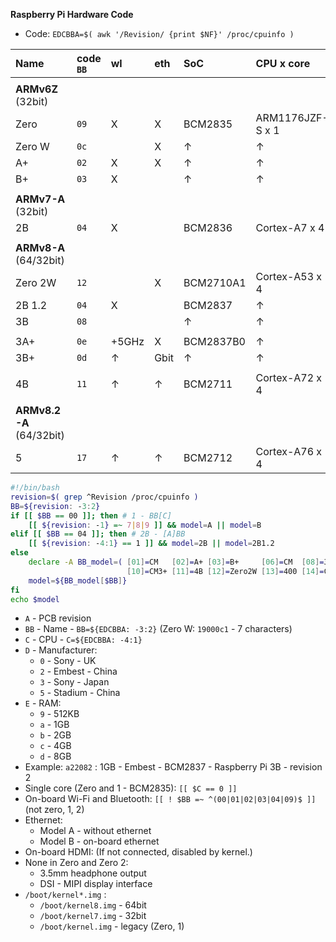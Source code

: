 **Raspberry Pi Hardware Code**

- Code: `EDCBBA=$( awk '/Revision/ {print $NF}' /proc/cpuinfo )`


| Name    | code `BB` |  wl   |  eth   | SoC       | CPU x core       | GHz      | code `C` |
|:--------|:----------|:------|:-------|:----------|:-----------------|:---------|:---------|
|         |           |       |        |           |                  |          |          |
| **ARMv6Z** (32bit)                                                                        |
| Zero    | `09`      | X     | X      | BCM2835   | ARM1176JZF-S x 1 | 1        | `0`      |
| Zero W  | `0c`      |       | X      | ↑         | ↑                | ↑        | ↑        |
| A+      | `02`      | X     | X      | ↑         | ↑                | ↑        | ↑        |
| B+      | `03`      | X     |        | ↑         | ↑                | ↑        | ↑        |
|         |           |       |        |           |                  |          |          |
| **ARMv7-A** (32bit)                                                                       |
| 2B      | `04`      | X     |        | BCM2836   | Cortex-A7 x 4    | 0.9      | `1`      |
|         |           |       |        |           |                  |          |          |
| **ARMv8-A** (64/32bit)                                                                    |
| Zero 2W | `12`      |       | X      | BCM2710A1 | Cortex-A53 x 4   | 1        | `2`      |
| 2B 1.2  | `04`      | X     |        | BCM2837   | ↑                | 0.9      | ↑        |
| 3B      | `08`      |       |        | ↑         | ↑                | 1.2      | ↑        |
|         |           |       |        |           |                  |          |          |
| 3A+     | `0e`      | +5GHz | X      | BCM2837B0 | ↑                | 1.4      | ↑        |
| 3B+     | `0d`      | ↑     | Gbit   | ↑         | ↑                | ↑        | ↑        |
|         |           |       |        |           |                  |          |          |
| 4B      | `11`      | ↑     | ↑      | BCM2711   | Cortex-A72 x 4   | 1.5/1.8  | `3`      |
|         |           |       |        |           |                  |          |          |
| **ARMv8.2-A** (64/32bit)                                                                  |
| 5       | `17`      | ↑     | ↑      | BCM2712   | Cortex-A76 x 4   | 2.4      | `4`      |
```sh
#!/bin/bash
revision=$( grep ^Revision /proc/cpuinfo )
BB=${revision: -3:2}
if [[ $BB == 00 ]]; then # 1 - BB[C]
	[[ ${revision: -1} =~ 7|8|9 ]] && model=A || model=B
elif [[ $BB == 04 ]]; then # 2B - [A]BB
	[[ ${revision: -4:1} == 1 ]] && model=2B || model=2B1.2
else
	declare -A BB_model=( [01]=CM   [02]=A+ [03]=B+     [06]=CM  [08]=3B  [09]=Zero [0a]=CM3 [0c]=ZeroW [0d]=3B+ [0e]=3A+ \
	                      [10]=CM3+ [11]=4B [12]=Zero2W [13]=400 [14]=CM4 [15]=CM4S [16]=CM2 [17]=5 )
	model=${BB_model[$BB]}
fi
echo $model
```

- `A` - PCB revision
- `BB` - Name - `BB=${EDCBBA: -3:2}` (Zero W: `19000c1` - 7 characters)
- `C` - CPU - `C=${EDCBBA: -4:1}`
- `D` - Manufacturer:
	- `0` - Sony - UK
	- `2` - Embest - China
	- `3` - Sony - Japan
	- `5` - Stadium - China
- `E` - RAM:
	- `9` - 512KB
	- `a` - 1GB
	- `b` - 2GB
	- `c` - 4GB
	- `d` - 8GB
- Example: `a22082` : 1GB - Embest - BCM2837 - Raspberry Pi 3B - revision 2
- Single core (Zero and 1 - BCM2835): `[[ $C == 0 ]]`
- On-board Wi-Fi and Bluetooth: `[[ ! $BB =~ ^(00|01|02|03|04|09)$ ]]` (not zero, 1, 2)
- Ethernet:
	- Model A - without ethernet
	- Model B - on-board ethernet
- On-board HDMI: (If not connected, disabled by kernel.)
- None in Zero and Zero 2:
	- 3.5mm headphone output
	- DSI - MIPI display interface
- `/boot/kernel*.img` :
	- `/boot/kernel8.img` - 64bit
	- `/boot/kernel7.img` - 32bit
	- `/boot/kernel.img` - legacy (Zero, 1)
